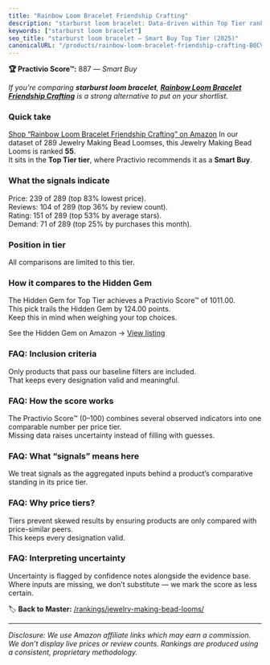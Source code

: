 ```yaml
---
title: "Rainbow Loom Bracelet Friendship Crafting"
description: "starburst loom bracelet: Data-driven within Top Tier ranking using the Practivio Score™. Positioned by quality, value, demand, findability, momentum."
keywords: ["starburst loom bracelet"]
seo_title: "starburst loom bracelet — Smart Buy Top Tier (2025)"
canonicalURL: "/products/rainbow-loom-bracelet-friendship-crafting-B0CVYGNHDZ/"
---
```


**🏆 Practivio Score™:** 887 — _Smart Buy_


*If you're comparing **starburst loom bracelet**, **[Rainbow Loom Bracelet Friendship Crafting](https://www.amazon.com/dp/B0CVYGNHDZ?tag=practivio-20)** is a strong alternative to put on your shortlist.*
### Quick take
[Shop “Rainbow Loom Bracelet Friendship Crafting” on Amazon](https://www.amazon.com/dp/B0CVYGNHDZ?tag=practivio-20)
In our dataset of 289 Jewelry Making Bead Loomses, this Jewelry Making Bead Looms is ranked **55**.  
It sits in the **Top Tier tier**, where Practivio recommends it as a **Smart Buy**.

### What the signals indicate
Price: 239 of 289 (top 83% lowest price).  
Reviews: 104 of 289 (top 36% by review count).  
Rating: 151 of 289 (top 53% by average stars).  
Demand: 71 of 289 (top 25% by purchases this month).

### Position in tier
All comparisons are limited to this tier.

### How it compares to the Hidden Gem
The Hidden Gem for Top Tier achieves a Practivio Score™ of 1011.00.  
This pick trails the Hidden Gem by 124.00 points.  
Keep this in mind when weighing your top choices.  

See the Hidden Gem on Amazon → [View listing](https://www.amazon.com/dp/B00GIIZ8CI?tag=practivio-20)

### FAQ: Inclusion criteria
Only products that pass our baseline filters are included.  
That keeps every designation valid and meaningful.

### FAQ: How the score works
The Practivio Score™ (0–100) combines several observed indicators into one comparable number per price tier.  
Missing data raises uncertainty instead of filling with guesses.

### FAQ: What “signals” means here
We treat signals as the aggregated inputs behind a product’s comparative standing in its price tier.

### FAQ: Why price tiers?
Tiers prevent skewed results by ensuring products are only compared with price-similar peers.  
This keeps every designation valid.

### FAQ: Interpreting uncertainty
Uncertainty is flagged by confidence notes alongside the evidence base.  
Where inputs are missing, we don’t substitute — we mark the score as less certain.


🏷️ **Back to Master:** [/rankings/jewelry-making-bead-looms/](/rankings/jewelry-making-bead-looms/)

---
_Disclosure: We use Amazon affiliate links which may earn a commission. We don’t display live prices or review counts. Rankings are produced using a consistent, proprietary methodology._
